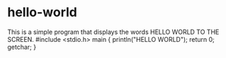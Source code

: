 # hello-world
This is a simple program that displays the words HELLO WORLD TO THE SCREEN. 
#include <stdio.h>
main
{
println("HELLO WORLD");
return 0;
getchar;
}
